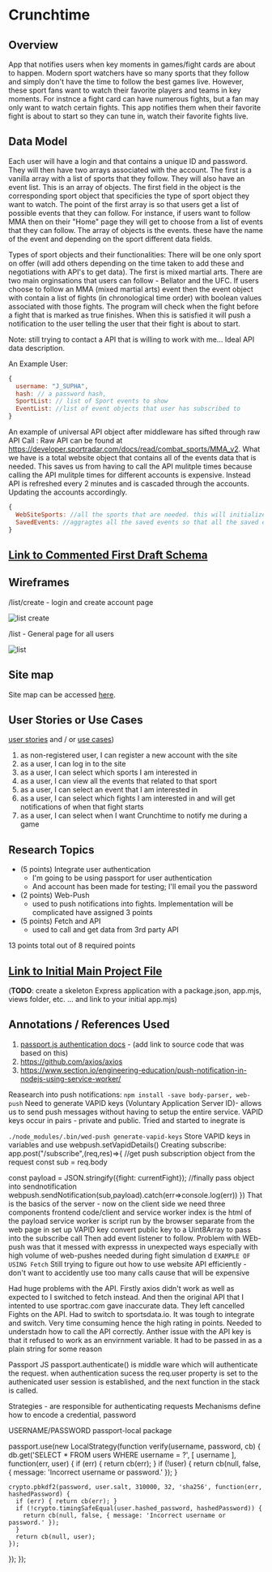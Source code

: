 # Crunchtime 

## Overview

App that notifies users when key moments in games/fight cards are about to happen. Modern sport watchers have so many sports that they follow and simply don't have the time to follow the best games live. However, these sport fans want to watch their favorite players and teams in key moments. For instnce a fight card can have numerous fights, but a fan may only want to watch certain fights. This app notifies them when their favorite fight is about to start so they can tune in, watch their favorite fights live. 


## Data Model

Each user will have a login and that contains a unique ID and password. They will then have two arrays associated with the account. The first is a vanilla array with a list of sports that they follow. They will also have an event list. This is an array of objects. The first field in the object is the corresponding sport object that specificies the type of sport object they want to watch. 
The point of the first array is so that users get a list of possible events that they can follow. For instance, if users want to follow MMA then on their "Home" page they will get to choose from a list of events that they can follow.
The array of objects is the events. these have the name of the event and depending on the sport different data fields. 

Types of sport objects and their functionalities: 
There will be one only sport on offer (will add others depending on the time taken to add these and negotiations with API's to get data). The first is mixed martial arts. There are two main orginsations that users can follow - Bellator and the UFC. If users choose to follow an MMA (mixed martial arts) event then the event object with contain a list of fights (in chronological time order) with boolean values associated with those fights. The program will check when the fight before a fight that is marked as true finishes. When this is satisfied it will push a notification to the user telling the user that their fight is about to start. 

Note: still trying to contact a API that is willing to work with me...
Ideal API data description. 

An Example User:

```javascript
{
  username: "J_SUPHA",
  hash: // a password hash,
  SportList: // list of Sport events to show
  EventList: //list of event objects that user has subscribed to
}
```

An example of universal API object after middleware has sifted through raw API Call : Raw API can be found at https://developer.sportradar.com/docs/read/combat_sports/MMA_v2. What we have is a total website object that contains all of the events data that is needed. This saves us from having to call the API mulitple times because calling the API mulitple times for different accounts is expensive. Instead API is refreshed every 2 minutes and is cascaded through the accounts. Updating the accounts accordingly.  

```javascript
{
  WebSiteSports: //all the sports that are needed. this will initialize the API call when react clock live passes 3 minutes
  SavedEvents: //aggragtes all the saved events so that all the saved events are filtered accordingly
}
```
## [Link to Commented First Draft Schema](db.mjs) 

## Wireframes

/list/create - login and create account page

![list create](documentation/AccountLogin.jpg)

/list - General page for all users 

![list](documentation/GeneralPage.jpg)

## Site map

Site map can be accessed [here](https://docs.google.com/drawings/d/1goKXiTKbNzUrs0k5FXc4DCFcWHnvtnLQqBxo2MQXxOU/edit).

## User Stories or Use Cases

[user stories](http://en.wikipedia.org/wiki/User_story#Format) and / or [use cases](https://en.wikipedia.org/wiki/Use_case))

1. as non-registered user, I can register a new account with the site
2. as a user, I can log in to the site
3. as a user, I can select which sports I am interested in
4. as a user, I can view all the events that related to that sport
5. as a user, I can select an event that I am interested in 
6. as a user, I can select which fights I am interested in and will get notifications of when that fight starts
7. as a user, I can select when I want Crunchtime to notify me during a game


## Research Topics

* (5 points) Integrate user authentication
    * I'm going to be using passport for user authentication
    * And account has been made for testing; I'll email you the password
* (2 points) Web-Push
    * used to push notifications into fights. Implementation will be complicated have assigned 3 points
* (5 points) Fetch and API
   * used to call and get data from 3rd party API

13 points total out of 8 required points

## [Link to Initial Main Project File](app.mjs) 

(__TODO__: create a skeleton Express application with a package.json, app.mjs, views folder, etc. ... and link to your initial app.mjs)

## Annotations / References Used

1. [passport.js authentication docs](http://passportjs.org/docs) - (add link to source code that was based on this)
2. https://github.com/axios/axios 
3. https://www.section.io/engineering-education/push-notification-in-nodejs-using-service-worker/ 

Reasearch into push notifications:
```npm install -save body-parser, web-push```
Need to generate VAPID keys (Voluntary Application Server ID)-
allows us to send push messages without having to setup the entire 
service. VAPID keys occur in pairs - private and public. 
Tried and started to inegrate is

```./node_modules/.bin/wed-push generate-vapid-keys``` Store 
VAPID keys in variables and use webpush.setVapidDetails()
Creating subscribe:
app.post("/subscribe",(req,res)=>{
  //get push subscription object from the request
  const sub = req.body

  const payload = JSON.stringify({fight: currentFight});
  //finally pass object into sendnotification 
  webpush.sendNotification(sub,payload).catch(err=>console.log(err))
})
That is the basics of the server -
now on the client side we need three components
frontend code/client and service worker
index is the html of the payload 
service worker is script run by the browser separate from the web page 
in set up VAPID key convert public key to a 
Uint8Array to pass into the subscribe call
Then add event listener to follow. 
Problem with WEb-push was that it messed with expresss in unexpected ways
especially with high volume of web-pushes needed during fight simulation
d
```EXAMPLE OF USING Fetch```
Still trying to figure out how to use website API efficiently - don't want to accidently
use too many calls cause that will be expensive 

Had huge problems with the API. Firstly axios didn't work as well as expected to I switched to fetch instead. And then the original API that I intented to use sportrac.com gave inaccurate data. They left cancelled Fights on the API. Had to switch to sportsdata.io.
It was tough to integrate and switch. Very time consuming hence the high rating in points. Needed to understadn how to call the API correctly. 
Anther issue with the API key is that it refused to work as an envirnment variable.
It had to be passed in as a plain string for some reason



Passport JS
passport.authenticate() is middle ware which
will authenticate the request. when authentication sucess the 
req.user property is set to the authenicated user
session is established, and the next function in the 
stack is called.

Strategies - are responsible for authenticating requests 
Mechanisms define how to encode a credential, password 


USERNAME/PASSWORD passport-local package 

passport.use(new LocalStrategy(function verify(username, password, cb) {
  db.get('SELECT * FROM users WHERE username = ?', [ username ], function(err, user) {
    if (err) { return cb(err); }
    if (!user) { return cb(null, false, { message: 'Incorrect username or password.' }); }

    crypto.pbkdf2(password, user.salt, 310000, 32, 'sha256', function(err, hashedPassword) {
      if (err) { return cb(err); }
      if (!crypto.timingSafeEqual(user.hashed_password, hashedPassword)) {
        return cb(null, false, { message: 'Incorrect username or password.' });
      }
      return cb(null, user);
    });
  });
});